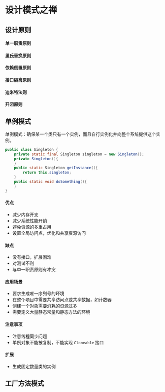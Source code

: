 # 设计模式之禅

## 设计原则

#### 单一职责原则

#### 里氏替换原则

#### 依赖倒置原则

#### 接口隔离原则

#### 迪米特法则

#### 开闭原则

## 单例模式

单例模式：确保某一个类只有一个实例，而且自行实例化并向整个系统提供这个实例。

```java
public class Singleton {
	private static final Singleton singleton = new Singleton();
	private Singleton(){
	}
	public static Singleton getInstance(){
		return this.singleton;
	}
	public static void doSomething(){
	}
}
```
#### 优点
* 减少内存开支
* 减少系统性能开销
* 避免资源的多重占用
* 设置全局访问点，优化和共享资源访问

#### 缺点
* 没有接口，扩展困难
* 对测试不利
* 与单一职责原则有冲突

#### 应用场景
* 要求生成唯一序列号的环境
* 在整个项目中需要共享访问点或共享数据，如计数器
* 创建一个对象需要消耗的资源过多
* 需要定义大量静态常量和静态方法的环境

#### 注意事项
* 注意线程同步问题
* 单例对象不能被复制，不能实现 `Cloneable` 接口

#### 扩展
* 生成固定数量类的实例

## 工厂方法模式

